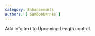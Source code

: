 ```yaml
---
category: Enhancements
authors: [ SamBobBarnes ]
---
```


Add info text to Upcoming Length control.
